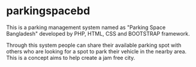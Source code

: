 # parkingspacebd

This is a parking management system named as "Parking Space Bangladesh" developed by PHP, HTML, CSS and BOOTSTRAP framework.

Through this system people can share their available parking spot with others who are looking for a spot to park their vehicle in the nearby area. 
This is a concept aims to help create a jam free city.
